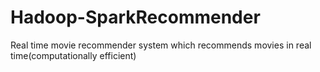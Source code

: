 # Hadoop-SparkRecommender
Real time movie recommender system which recommends movies in real time(computationally efficient)
